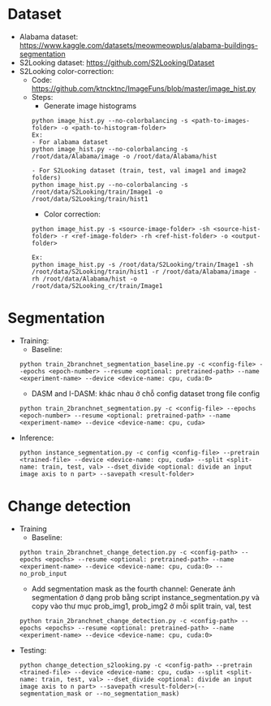 # Dataset
- Alabama dataset: https://www.kaggle.com/datasets/meowmeowplus/alabama-buildings-segmentation
- S2Looking dataset: https://github.com/S2Looking/Dataset
- S2Looking color-correction:
    - Code: https://github.com/ktncktnc/ImageFuns/blob/master/image_hist.py
    - Steps:
        - Generate image histograms
        ```
        python image_hist.py --no-colorbalancing -s <path-to-images-folder> -o <path-to-histogram-folder>
        Ex: 
        - For alabama dataset
        python image_hist.py --no-colorbalancing -s /root/data/Alabama/image -o /root/data/Alabama/hist

        - For S2Looking dataset (train, test, val image1 and image2 folders)
        python image_hist.py --no-colorbalancing -s /root/data/S2Looking/train/Image1 -o /root/data/S2Looking/train/hist1
        ```
        - Color correction:
        ```
        python image_hist.py -s <source-image-folder> -sh <source-hist-folder> -r <ref-image-folder> -rh <ref-hist-folder> -o <output-folder>

        Ex:
        python image_hist.py -s /root/data/S2Looking/train/Image1 -sh /root/data/S2Looking/train/hist1 -r /root/data/Alabama/image -rh /root/data/Alabama/hist -o /root/data/S2Looking_cr/train/Image1
        ```
# Segmentation
- Training:
    - Baseline:
    ```
    python train_2branchnet_segmentation_baseline.py -c <config-file> --epochs <epoch-number> --resume <optional: pretrained-path> --name <experiment-name> --device <device-name: cpu, cuda:0>
    ```
    - DASM and I-DASM: khác nhau ở chỗ config dataset trong file config
    ```
    python train_2branchnet_segmentation.py -c <config-file> --epochs <epoch-number> --resume <optional: pretrained-path> --name <experiment-name> --device <device-name: cpu, cuda>
- Inference:
    ```
    python instance_segmentation.py -c config <config-file> --pretrain <trained-file> --device <device-name: cpu, cuda> --split <split-name: train, test, val> --dset_divide <optional: divide an input image axis to n part> --savepath <result-folder> 
    ```
# Change detection
- Training
    - Baseline:
    ```
    python train_2branchnet_change_detection.py -c <config-path> --epochs <epochs> --resume <optional: pretrained-path> --name <experiment-name> --device <device-name: cpu, cuda:0> --no_prob_input
    ```
    - Add segmentation mask as the fourth channel:  Generate ảnh segmentation ở dạng prob bằng script instance_segmentation.py và copy vào thư mục prob_img1, prob_img2 ở mỗi split train, val, test
    ```
    python train_2branchnet_change_detection.py -c <config-path> --epochs <epochs> --resume <optional: pretrained-path> --name <experiment-name> --device <device-name: cpu, cuda:0>
    ```
- Testing:
    ```
    python change_detection_s2looking.py -c <config-path> --pretrain <trained-file> --device <device-name: cpu, cuda> --split <split-name: train, test, val> --dset_divide <optional: divide an input image axis to n part> --savepath <result-folder>(--segmentation_mask or --no_segmentation_mask)
    ```